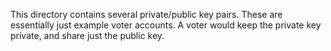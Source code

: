 This directory contains several private/public key pairs. 
These are essentially just example voter accounts. A voter would keep the private key private, and share just the public key.
